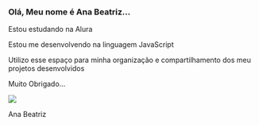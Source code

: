### Olá, Meu nome é Ana Beatriz...

Estou estudando na Alura

Estou me desenvolvendo na linguagem JavaScript

Utilizo esse espaço para minha organização e compartilhamento dos meu projetos desenvolvidos

Muito Obrigado...

![](https://media.tenor.com/Lzd-ELcTHvAAAAAM/lunch-dinner.gif)

Ana Beatriz

